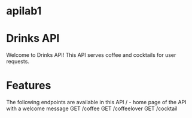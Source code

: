 # apilab1

# Drinks API

Welcome to Drinks API!
This API serves coffee and cocktails for user requests.

# Features
The following endpoints are available in this API
/  - home page of the API with a welcome message
GET /coffee 
GET /coffeelover
GET /cocktail





